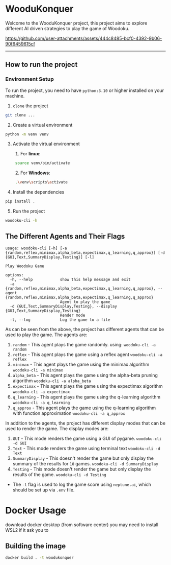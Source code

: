 # WooduKonquer

Welcome to the WooduKonquer project, this project aims to explore different AI driven strategies to 
play the game of Woodoku.

https://github.com/user-attachments/assets/444c8485-bcf0-4392-9b06-90f6459615cf

---
## How to run the project

### Environment Setup
To run the project, you need to have `python:3.10` or higher installed on your machine.
1. `clone` the project
```bash
git clone ...
```
2. Create a virtual environment
```bash
python -m venv venv
```
3. Activate the virtual environment 
   1. For **linux**:
   ```bash
    source venv/bin/activate
    ```
   2. For **Windows**:
   ```bash
    .\venv\scripts\activate
    ```

4. Install the dependencies
```bash
pip install .
```
5. Run the project
```bash
woodoku-cli -h
```

## The Different Agents and Their Flags

```Usage
usage: woodoku-cli [-h] [-a {random,reflex,minimax,alpha_beta,expectimax,q_learning,q_approx}] [-d {GUI,Text,SummaryDisplay,Testing}] [-l]

Play Woodoku Game

options:
  -h, --help            show this help message and exit
  -a {random,reflex,minimax,alpha_beta,expectimax,q_learning,q_approx}, --agent {random,reflex,minimax,alpha_beta,expectimax,q_learning,q_approx}
                        Agent to play the game
  -d {GUI,Text,SummaryDisplay,Testing}, --display {GUI,Text,SummaryDisplay,Testing}
                        Render mode
  -l, --log             Log the game to a file

```
As can be seen from the above, the project has different agents that can be used to play the game. The agents are:
1. `random` - This agent plays the game randomly. using: `woodoku-cli -a random`
2. `reflex` - This agent plays the game using a reflex agent `woodoku-cli -a reflex`
3. `minimax` - This agent plays the game using the minimax algorithm `woodoku-cli -a minimax`
4. `alpha_beta` - This agent plays the game using the alpha-beta pruning algorithm `woodoku-cli -a alpha_beta`
5. `expectimax` - This agent plays the game using the expectimax algorithm `woodoku-cli -a expectimax`
6. `q_learning` - This agent plays the game using the q-learning algorithm `woodoku-cli -a q_learning`
7. `q_approx` - This agent plays the game using the q-learning algorithm with function approximation `woodoku-cli -a q_approx`

In addition to the agents, the project has different display modes that can be used to render the game. The display modes are:
1. `GUI` - This mode renders the game using a GUI of pygame. `woodoku-cli -d GUI`
2. `Text` - This mode renders the game using terminal text `woodoku-cli -d Text`
3. `SummaryDisplay` - This doesn't render the game but only display the summary of the 
   results for `10` games. `woodoku-cli -d SummaryDisplay`
4. `Testing` - This mode doesn't render the game but only display the results of the game. `woodoku-cli -d Testing`

* The `-l` flag is used to log the game score using `neptune.ai`, which should be set up via `.env` file.

# Docker Usage
download docker desktop (from software center)
you may need to install WSL2 if it ask you to

## Building the image 
```bash
docker build . -t woodukonquer
```
